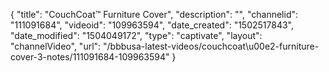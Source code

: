 {
    "title": "CouchCoat&trade; Furniture Cover",
    "description": "",
    "channelid": "111091684",
    "videoid": "109963594",
    "date_created": "1502517843",
    "date_modified": "1504049172",
    "type": "captivate",
    "layout": "channelVideo",
    "url": "\/bbbusa-latest-videos\/couchcoat\u00e2-furniture-cover-3-notes\/111091684-109963594"
}